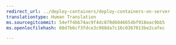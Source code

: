 ```yaml
---
redirect_url: ../deploy-containers/deploy-containers-on-server
translationtype: Human Translation
ms.sourcegitcommit: 54eff4bb74ac9f4dc870d6046654bf918eac9bb5
ms.openlocfilehash: 60d7b6cf3fdce3c988da7c16c0367013be2cafec

---
```




<!--HONumber=Jan17_HO3-->


